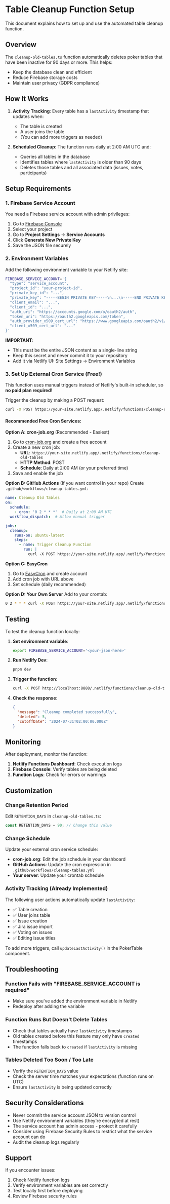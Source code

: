 # Table Cleanup Function Setup

This document explains how to set up and use the automated table cleanup function.

## Overview

The `cleanup-old-tables.ts` function automatically deletes poker tables that have been inactive for 90 days or more. This helps:
- Keep the database clean and efficient
- Reduce Firebase storage costs
- Maintain user privacy (GDPR compliance)

## How It Works

1. **Activity Tracking**: Every table has a `lastActivity` timestamp that updates when:
   - The table is created
   - A user joins the table
   - (You can add more triggers as needed)

2. **Scheduled Cleanup**: The function runs daily at 2:00 AM UTC and:
   - Queries all tables in the database
   - Identifies tables where `lastActivity` is older than 90 days
   - Deletes those tables and all associated data (issues, votes, participants)

## Setup Requirements

### 1. Firebase Service Account

You need a Firebase service account with admin privileges:

1. Go to [Firebase Console](https://console.firebase.google.com/)
2. Select your project
3. Go to **Project Settings** → **Service Accounts**
4. Click **Generate New Private Key**
5. Save the JSON file securely

### 2. Environment Variables

Add the following environment variable to your Netlify site:

```bash
FIREBASE_SERVICE_ACCOUNT='{
  "type": "service_account",
  "project_id": "your-project-id",
  "private_key_id": "...",
  "private_key": "-----BEGIN PRIVATE KEY-----\n...\n-----END PRIVATE KEY-----\n",
  "client_email": "...",
  "client_id": "...",
  "auth_uri": "https://accounts.google.com/o/oauth2/auth",
  "token_uri": "https://oauth2.googleapis.com/token",
  "auth_provider_x509_cert_url": "https://www.googleapis.com/oauth2/v1/certs",
  "client_x509_cert_url": "..."
}'
```

**IMPORTANT**:
- This must be the entire JSON content as a single-line string
- Keep this secret and never commit it to your repository
- Add it via Netlify UI: Site Settings → Environment Variables

### 3. Set Up External Cron Service (Free!)

This function uses manual triggers instead of Netlify's built-in scheduler, so **no paid plan required**!

Trigger the cleanup by making a POST request:
```bash
curl -X POST https://your-site.netlify.app/.netlify/functions/cleanup-old-tables
```

#### Recommended Free Cron Services:

**Option A: cron-job.org** (Recommended - Easiest)
1. Go to [cron-job.org](https://cron-job.org) and create a free account
2. Create a new cron job:
   - **URL**: `https://your-site.netlify.app/.netlify/functions/cleanup-old-tables`
   - **HTTP Method**: POST
   - **Schedule**: Daily at 2:00 AM (or your preferred time)
3. Save and enable the job

**Option B: GitHub Actions** (If you want control in your repo)
Create `.github/workflows/cleanup-tables.yml`:
```yaml
name: Cleanup Old Tables
on:
  schedule:
    - cron: '0 2 * * *'  # Daily at 2:00 AM UTC
  workflow_dispatch:  # Allow manual trigger

jobs:
  cleanup:
    runs-on: ubuntu-latest
    steps:
      - name: Trigger Cleanup Function
        run: |
          curl -X POST https://your-site.netlify.app/.netlify/functions/cleanup-old-tables
```

**Option C: EasyCron**
1. Go to [EasyCron](https://www.easycron.com) and create account
2. Add cron job with URL above
3. Set schedule (daily recommended)

**Option D: Your Own Server**
Add to your crontab:
```bash
0 2 * * * curl -X POST https://your-site.netlify.app/.netlify/functions/cleanup-old-tables
```

## Testing

To test the cleanup function locally:

1. **Set environment variable**:
   ```bash
   export FIREBASE_SERVICE_ACCOUNT='<your-json-here>'
   ```

2. **Run Netlify Dev**:
   ```bash
   pnpm dev
   ```

3. **Trigger the function**:
   ```bash
   curl -X POST http://localhost:8888/.netlify/functions/cleanup-old-tables
   ```

4. **Check the response**:
   ```json
   {
     "message": "Cleanup completed successfully",
     "deleted": 5,
     "cutoffDate": "2024-07-31T02:00:00.000Z"
   }
   ```

## Monitoring

After deployment, monitor the function:

1. **Netlify Functions Dashboard**: Check execution logs
2. **Firebase Console**: Verify tables are being deleted
3. **Function Logs**: Check for errors or warnings

## Customization

### Change Retention Period

Edit `RETENTION_DAYS` in `cleanup-old-tables.ts`:

```typescript
const RETENTION_DAYS = 90; // Change this value
```

### Change Schedule

Update your external cron service schedule:
- **cron-job.org**: Edit the job schedule in your dashboard
- **GitHub Actions**: Update the cron expression in `.github/workflows/cleanup-tables.yml`
- **Your server**: Update your crontab schedule

### Activity Tracking (Already Implemented)

The following user actions automatically update `lastActivity`:
- ✅ Table creation
- ✅ User joins table
- ✅ Issue creation
- ✅ Jira issue import
- ✅ Voting on issues
- ✅ Editing issue titles

To add more triggers, call `updateLastActivity()` in the PokerTable component.

## Troubleshooting

### Function Fails with "FIREBASE_SERVICE_ACCOUNT is required"
- Make sure you've added the environment variable in Netlify
- Redeploy after adding the variable

### Function Runs But Doesn't Delete Tables
- Check that tables actually have `lastActivity` timestamps
- Old tables created before this feature may only have `created` timestamps
- The function falls back to `created` if `lastActivity` is missing

### Tables Deleted Too Soon / Too Late
- Verify the `RETENTION_DAYS` value
- Check the server time matches your expectations (function runs on UTC)
- Ensure `lastActivity` is being updated correctly

## Security Considerations

- Never commit the service account JSON to version control
- Use Netlify environment variables (they're encrypted at rest)
- The service account has admin access - protect it carefully
- Consider using Firebase Security Rules to restrict what the service account can do
- Audit the cleanup logs regularly

## Support

If you encounter issues:
1. Check Netlify function logs
2. Verify environment variables are set correctly
3. Test locally first before deploying
4. Review Firebase security rules
